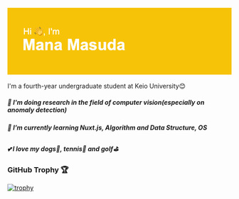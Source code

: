 

<!--
### Hi there 👋
**llien30/llien30** is a ✨ _special_ ✨ repository because its `README.md` (this file) appears on your GitHub profile.

Here are some ideas to get you started:

- 🔭 I’m currently working on ...
- 🌱 I’m currently learning ...
- 👯 I’m looking to collaborate on ...
- 🤔 I’m looking for help with ...
- 💬 Ask me about ...
- 📫 How to reach me: ...
- 😄 Pronouns: ...
- ⚡ Fun fact: ...
-->
![](header.png)

I'm a fourth-year undergraduate student at Keio University:blush:

##### :mag_right: I'm doing research in the field of computer vision(especially on anomaly detection)
##### 🌱 I’m currently learning Nuxt.js, Algorithm and Data Structure, OS
##### :two_hearts: I love my dogs:dog:, tennis:tennis: and golf:golf:
### GitHub Trophy :trophy:
[![trophy](https://github-profile-trophy.vercel.app/?username=ryo-ma&theme=onedark)](https://github.com/ryo-ma/github-profile-trophy)
